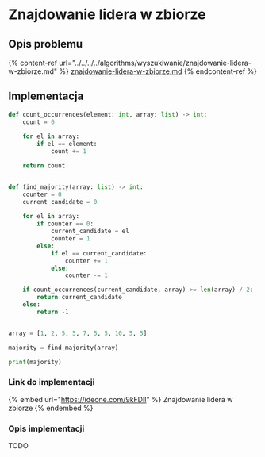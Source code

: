 # Znajdowanie lidera w zbiorze

## Opis problemu

{% content-ref url="../../../../algorithms/wyszukiwanie/znajdowanie-lidera-w-zbiorze.md" %}
[znajdowanie-lidera-w-zbiorze.md](../../../../algorithms/wyszukiwanie/znajdowanie-lidera-w-zbiorze.md)
{% endcontent-ref %}

## Implementacja

```python
def count_occurrences(element: int, array: list) -> int:
    count = 0
    
    for el in array:
        if el == element:
            count += 1

    return count


def find_majority(array: list) -> int:
    counter = 0
    current_candidate = 0
    
    for el in array:
        if counter == 0:
            current_candidate = el
            counter = 1
        else:
            if el == current_candidate:
                counter += 1
            else:
                counter -= 1

    if count_occurrences(current_candidate, array) >= len(array) / 2:
        return current_candidate
    else:
        return -1


array = [1, 2, 5, 5, 7, 5, 5, 10, 5, 5]

majority = find_majority(array)

print(majority)
```

### Link do implementacji

{% embed url="https://ideone.com/9kFDlI" %}
Znajdowanie lidera w zbiorze
{% endembed %}

### Opis implementacji

TODO
